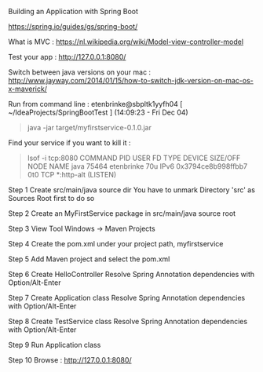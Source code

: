 Building an Application with Spring Boot

https://spring.io/guides/gs/spring-boot/

What is MVC : https://nl.wikipedia.org/wiki/Model-view-controller-model

Test your app : http://127.0.0.1:8080/

Switch between java versions on your mac : http://www.jayway.com/2014/01/15/how-to-switch-jdk-version-on-mac-os-x-maverick/

Run from command line :
etenbrinke@sbpltk1yyfh04 [ ~/IdeaProjects/SpringBootTest ] (14:09:23 - Fri Dec 04)
> java -jar target/myfirstservice-0.1.0.jar

Find your service if you want to kill it :
> lsof -i tcp:8080
COMMAND   PID       USER   FD   TYPE             DEVICE SIZE/OFF NODE NAME
java    75464 etenbrinke   70u  IPv6 0x3794ce8b998ffbb7      0t0  TCP *:http-alt (LISTEN)

Step 1
Create src/main/java source dir
You have to unmark Directory 'src' as Sources Root first to do so

Step 2
Create an MyFirstService package in src/main/java source root

Step 3
View Tool Windows -> Maven Projects

Step 4
Create the pom.xml under your project path, <artifactId>myfirstservice</artifactId>

Step 5
Add Maven project and select the pom.xml

Step 6
Create HelloController
Resolve Spring Annotation dependencies with Option/Alt-Enter

Step 7
Create Application class
Resolve Spring Annotation dependencies with Option/Alt-Enter

Step 8
Create TestService class
Resolve Spring Annotation dependencies with Option/Alt-Enter

Step 9
Run Application class

Step 10
Browse : http://127.0.0.1:8080/


